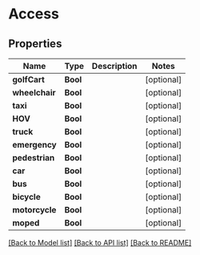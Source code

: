 # Access

## Properties
Name | Type | Description | Notes
------------ | ------------- | ------------- | -------------
**golfCart** | **Bool** |  | [optional] 
**wheelchair** | **Bool** |  | [optional] 
**taxi** | **Bool** |  | [optional] 
**HOV** | **Bool** |  | [optional] 
**truck** | **Bool** |  | [optional] 
**emergency** | **Bool** |  | [optional] 
**pedestrian** | **Bool** |  | [optional] 
**car** | **Bool** |  | [optional] 
**bus** | **Bool** |  | [optional] 
**bicycle** | **Bool** |  | [optional] 
**motorcycle** | **Bool** |  | [optional] 
**moped** | **Bool** |  | [optional] 

[[Back to Model list]](../README.md#documentation-for-models) [[Back to API list]](../README.md#documentation-for-api-endpoints) [[Back to README]](../README.md)



